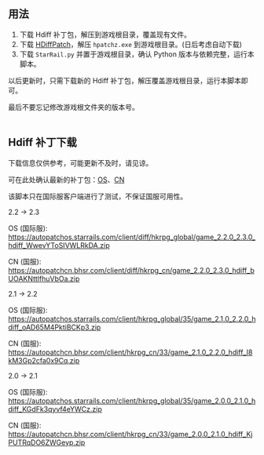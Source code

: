 ## 用法

1. 下载 Hdiff 补丁包，解压到游戏根目录，覆盖现有文件。
2. 下载 [HDiffPatch](https://github.com/sisong/HDiffPatch/releases)，解压 `hpatchz.exe` 到游戏根目录。(日后考虑自动下载)
3. 下载 `StarRail.py` 并置于游戏根目录，确认 Python 版本与依赖完整，运行本脚本。

以后更新时，只需下载新的 Hdiff 补丁包，解压覆盖游戏根目录，运行本脚本即可。

最后不要忘记修改游戏根文件夹的版本号。
<br><br>
## Hdiff 补丁下载

下载信息仅供参考，可能更新不及时，请见谅。

可在此处确认最新的补丁包：[OS](https://sg-hyp-api.hoyoverse.com/hyp/hyp-connect/api/getGamePackages?launcher_id=VYTpXlbWo8&game_ids%5B%5D=4ziysqXOQ8)、[CN](https://hyp-api.mihoyo.com/hyp/hyp-connect/api/getGamePackages?launcher_id=jGHBHlcOq1&game_ids%5B%5D=64kMb5iAWu)

该脚本只在国际服客户端进行了测试，不保证国服可用性。

2.2 -> 2.3

OS (国际服): https://autopatchos.starrails.com/client/diff/hkrpg_global/game_2.2.0_2.3.0_hdiff_WwevYToSIVWLRkDA.zip

CN (国服): https://autopatchcn.bhsr.com/client/diff/hkrpg_cn/game_2.2.0_2.3.0_hdiff_bUOAKNttlfhuVbOa.zip

2.1 -> 2.2

OS (国际服): https://autopatchos.starrails.com/client/hkrpg_global/35/game_2.1.0_2.2.0_hdiff_oAD65M4PktiBCKp3.zip

CN (国服): https://autopatchcn.bhsr.com/client/hkrpg_cn/33/game_2.1.0_2.2.0_hdiff_I8kM3Gp2cfa0x9Cq.zip

2.0 -> 2.1

OS (国际服): https://autopatchos.starrails.com/client/hkrpg_global/35/game_2.0.0_2.1.0_hdiff_KGdFk3qyvf4eYWCz.zip

CN (国服): https://autopatchcn.bhsr.com/client/hkrpg_cn/33/game_2.0.0_2.1.0_hdiff_KjPUTRqDO6ZWGeyp.zip
